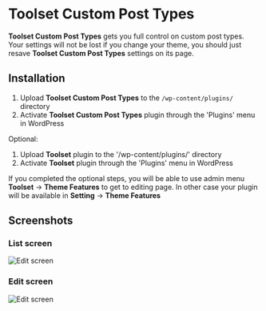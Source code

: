 Toolset Custom Post Types
=========================

**Toolset Custom Post Types** gets you full control on custom post types. Your settings will not be lost if you change your theme, you should just resave **Toolset Custom Post Types** settings on its page.

## Installation

1. Upload **Toolset Custom Post Types** to the `/wp-content/plugins/` directory
2. Activate **Toolset Custom Post Types** plugin through the 'Plugins' menu in WordPress

Optional:
1. Upload **Toolset** plugin to the '/wp-content/plugins/' directory
2. Activate **Toolset** plugin through the 'Plugins' menu in WordPress

If you completed the optional steps, you will be able to use admin menu **Toolset** -> **Theme Features** to get to editing page. In other case your plugin will be available in **Setting** -> **Theme Features**

## Screenshots
### List screen
![Edit screen](https://raw.githubusercontent.com/kaok/toolset-custom-post-types/master/screenshots/list.png)

### Edit screen
![Edit screen](https://raw.githubusercontent.com/kaok/toolset-custom-post-types/master/screenshots/edit.png)
